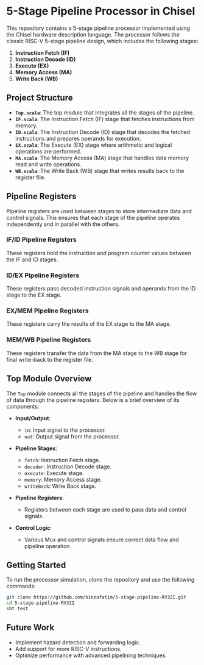 # 5-Stage Pipeline Processor in Chisel

This repository contains a 5-stage pipeline processor implemented using the Chisel hardware description language. The processor follows the classic RISC-V 5-stage pipeline design, which includes the following stages:

1. **Instruction Fetch (IF)**
2. **Instruction Decode (ID)**
3. **Execute (EX)**
4. **Memory Access (MA)**
5. **Write Back (WB)**

## Project Structure

- **`Top.scala`**: The top module that integrates all the stages of the pipeline.
- **`IF.scala`**: The Instruction Fetch (IF) stage that fetches instructions from memory.
- **`ID.scala`**: The Instruction Decode (ID) stage that decodes the fetched instructions and prepares operands for execution.
- **`EX.scala`**: The Execute (EX) stage where arithmetic and logical operations are performed.
- **`MA.scala`**: The Memory Access (MA) stage that handles data memory read and write operations.
- **`WB.scala`**: The Write Back (WB) stage that writes results back to the register file.

## Pipeline Registers

Pipeline registers are used between stages to store intermediate data and control signals. This ensures that each stage of the pipeline operates independently and in parallel with the others.

### IF/ID Pipeline Registers
These registers hold the instruction and program counter values between the IF and ID stages.

### ID/EX Pipeline Registers
These registers pass decoded instruction signals and operands from the ID stage to the EX stage.

### EX/MEM Pipeline Registers
These registers carry the results of the EX stage to the MA stage.

### MEM/WB Pipeline Registers
These registers transfer the data from the MA stage to the WB stage for final write-back to the register file.

## Top Module Overview

The `Top` module connects all the stages of the pipeline and handles the flow of data through the pipeline registers. Below is a brief overview of its components:

- **Input/Output**:
  - `in`: Input signal to the processor.
  - `out`: Output signal from the processor.

- **Pipeline Stages**:
  - `fetch`: Instruction Fetch stage.
  - `decoder`: Instruction Decode stage.
  - `execute`: Execute stage.
  - `memory`: Memory Access stage.
  - `writeBack`: Write Back stage.

- **Pipeline Registers**:
  - Registers between each stage are used to pass data and control signals.

- **Control Logic**:
  - Various Mux and control signals ensure correct data flow and pipeline operation.

## Getting Started

To run the processor simulation, clone the repository and use the following commands:

```bash
git clone https://github.com/kinzafatim/5-stage-pipeline-RV32I.git
cd 5-stage-pipeline-RV32I
sbt test
```

## Future Work

- Implement hazard detection and forwarding logic.
- Add support for more RISC-V instructions.
- Optimize performance with advanced pipelining techniques.
